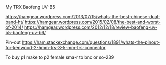 
My TRX
Baofeng UV-B5

https://hamgear.wordpress.com/2013/07/15/whats-the-best-chinese-dual-band-ht/
https://hamgear.wordpress.com/2015/02/08/the-best-and-worst-of-2014/
https://hamgear.wordpress.com/2012/12/18/review-baofeng-uv-b5-baofeng-uv-b6/


Pin-out
https://ham.stackexchange.com/questions/1891/whats-the-pinout-for-kenwood-2-5mm-trs-3-5-mm-trs-connector

To buy
p1 make to p2 female
sma-r to bnc or so-239
